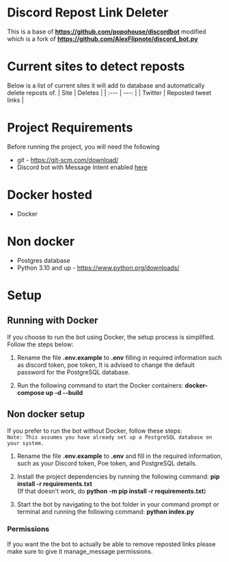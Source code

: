 # Discord Repost Link Deleter
This is a base of **https://github.com/popohouse/discordbot** modified which is a fork of **https://github.com/AlexFlipnote/discord_bot.py**

# Current sites to detect reposts
Below is a list of current sites it will add to database and automatically delete reposts of.
| Site  | Deletes |
| :---          |          ---: |
| Twitter | Reposted tweet links |



# Project Requirements 
Before running the project, you will need the following
- git - https://git-scm.com/download/
- Discord bot with Message Intent enabled [here](https://discordpy.readthedocs.io/en/stable/discord.html)

# Docker hosted
- Docker 

# Non docker 
- Postgres database
- Python 3.10 and up - https://www.python.org/downloads/

# Setup
## Running with Docker
If you choose to run the bot using Docker, the setup process is simplified. Follow the steps below:
1. Rename the file **.env.example** to **.env** filling in required information such as discord token, poe token,  It is advised to change the default password for the PostgreSQL database.

2. Run the following command to start the Docker containers: **docker-compose up -d --build**


## Non docker setup
If you prefer to run the bot without Docker, follow these steps:<br>
`Note: This assumes you have already set up a PostgreSQL database on your system.`

1. Rename the file **.env.example** to **.env** and fill in the required information, such as your Discord token, Poe token, and PostgreSQL details.

2. Install the project dependencies by running the following command: **pip install -r requirements.txt**<br>
(If that doesn't work, do **python -m pip install -r requirements.txt**)<br>

3. Start the bot by navigating to the bot folder in your command prompt or terminal and running the following command: **python index.py**



### Permissions
If you want the the bot to actually be able to remove reposted links please make sure to give it manage_message permissions.